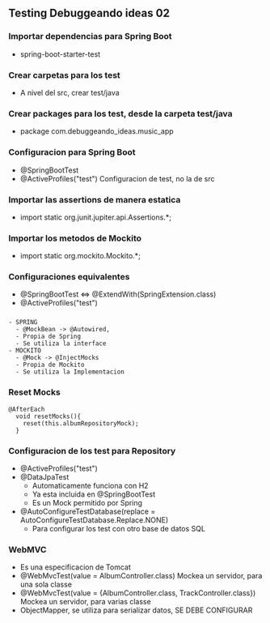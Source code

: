 ## Testing Debuggeando ideas 02


### Importar dependencias para Spring Boot
  - spring-boot-starter-test
### Crear carpetas para los test
  - A nivel del src, crear test/java 
### Crear packages para los test, desde la carpeta test/java
  - package com.debuggeando_ideas.music_app
### Configuracion para Spring Boot
  - @SpringBootTest
  - @ActiveProfiles("test")   Configuracion de test, no la de src
### Importar las assertions de manera estatica
  - import static org.junit.jupiter.api.Assertions.*;
### Importar los metodos de Mockito
  - import static org.mockito.Mockito.*;

### Configuraciones equivalentes
  - @SpringBootTest   <=>  @ExtendWith(SpringExtension.class)
  - @ActiveProfiles("test")

###
    - SPRING
      - @MockBean -> @Autowired, 
      - Propia de Spring
      - Se utiliza la interface
    - MOCKITO
      - @Mock -> @InjectMocks  
      - Propia de Mockito
      - Se utiliza la Implementacion

### Reset Mocks
```
@AfterEach
  void resetMocks(){
    reset(this.albumRepositoryMock);
  }
````

### Configuracion de los test para Repository
  - @ActiveProfiles("test")
  - @DataJpaTest
    - Automaticamente funciona con H2 
    - Ya esta incluida en @SpringBootTest
    - Es un Mock permitido por Spring
  - @AutoConfigureTestDatabase(replace = AutoConfigureTestDatabase.Replace.NONE)
    - Para configurar los test con otro base de datos SQL

### WebMVC
  - Es una especificacion de Tomcat
  - @WebMvcTest(value = AlbumController.class)   Mockea un servidor, para una sola classe
  - @WebMvcTest(value = {AlbumController.class, TrackController.class})   Mockea un servidor, para varias classe
  - ObjectMapper, se utiliza para serializar datos, SE DEBE CONFIGURAR 